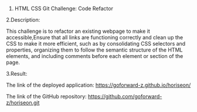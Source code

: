1. HTML CSS Git Challenge: Code Refactor

2.Description:

This challenge is to refactor an existing webpage to make it accessible,Ensure that all links are functioning correctly and clean up the CSS to make it more efficient, such as by consolidating CSS selectors and properties, organizing them to follow the semantic structure of the HTML elements, and including comments before each element or section of the page.

3.Result:

The link of the deployed application: https://goforward-z.github.io/horiseon/

The link of the GitHub repository: https://github.com/goforward-z/horiseon.git

